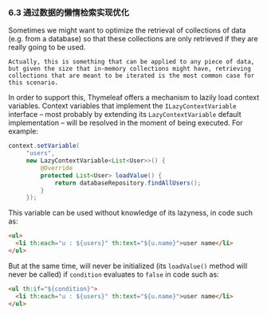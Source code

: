 ### 6.3 通过数据的懒惰检索实现优化

Sometimes we might want to optimize the retrieval of collections of data (e.g. from a database) so that these collections are only retrieved if they are really going to be used.
```
Actually, this is something that can be applied to any piece of data, but given the size that in-memory collections might have, retrieving collections that are meant to be iterated is the most common case for this scenario.
```
In order to support this, Thymeleaf offers a mechanism to lazily load context variables. Context variables that implement the `ILazyContextVariable` interface – most probably by extending its `LazyContextVariable` default implementation – will be resolved in the moment of being executed. For example:
```java
context.setVariable(
     "users",
     new LazyContextVariable<List<User>>() {
         @Override
         protected List<User> loadValue() {
             return databaseRepository.findAllUsers();
         }
     });
```
This variable can be used without knowledge of its lazyness, in code such as:
```html
<ul>
  <li th:each="u : ${users}" th:text="${u.name}">user name</li>
</ul>
```
But at the same time, will never be initialized (its `loadValue()` method will never be called) if `condition` evaluates to `false` in code such as:
```html
<ul th:if="${condition}">
  <li th:each="u : ${users}" th:text="${u.name}">user name</li>
</ul>
```